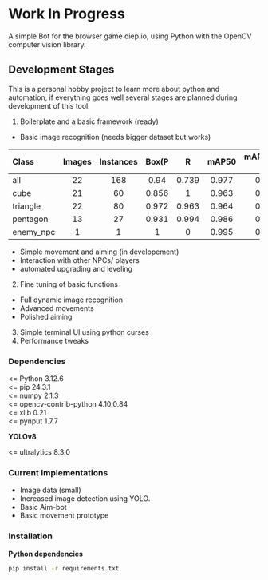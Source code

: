 # Work In Progress

A simple Bot for the browser game diep.io, using Python with the OpenCV computer vision library.


## Development Stages

This is a personal hobby project to learn more about python and
automation, if everything goes well several stages are planned during
development of this tool.

1. Boilerplate and a basic framework (ready)
- Basic image recognition (needs bigger dataset but works)

| Class    | Images  |Instances|   Box(P    |     R     |   mAP50  | mAP50-95) |
|:---------|:-------:|:-------:|:----------:|:---------:|:--------:|----------:|
| all      |   22    |   168   |    0.94    |   0.739   |   0.977  |    0.793  |
| cube     |   21    |    60   |   0.856    |       1   |   0.963  |    0.895  |
| triangle |   22    |    80   |   0.972    |   0.963   |   0.964  |    0.857  |
| pentagon |   13    |    27   |   0.931    |   0.994   |   0.986  |    0.723  |
| enemy_npc|    1    |     1   |       1    |       0   |   0.995  |    0.697  |

- Simple movement and aiming (in developement)
- Interaction with other NPCs/ players
- automated upgrading and leveling

2. Fine tuning of basic functions
- Full dynamic image recognition
- Advanced movements
- Polished aiming

3. Simple terminal UI using python curses
4. Performance tweaks


### Dependencies

<= Python 3.12.6 \
<= pip                   24.3.1 \
<= numpy                 2.1.3 \
<= opencv-contrib-python 4.10.0.84 \
<= xlib                  0.21 \
<= pynput                1.7.7

**YOLOv8**

<= ultralytics           8.3.0


### Current Implementations

- Image data (small)
- Increased image detection using YOLO.
- Basic Aim-bot
- Basic movement prototype

### Installation

**Python dependencies**

```bash
pip install -r requirements.txt
```
